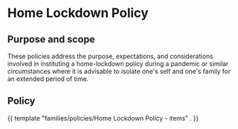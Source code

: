 # Home Lockdown Policy

## Purpose and scope

These policies address the purpose, expectations, and considerations involved in instituting a home-lockdown policy during a pandemic or similar circumstances where it is advisable to isolate one's self and one's family for an extended period of time.

## Policy

{{ template "families/policies/Home Lockdown Policy - items" . }}
